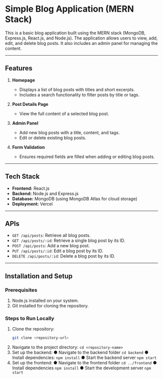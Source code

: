 # Simple Blog Application (MERN Stack)

This is a basic blog application built using the MERN stack (MongoDB, Express.js, React.js, and Node.js). The application allows users to view, add, edit, and delete blog posts. It also includes an admin panel for managing the content.

---

## Features

1. **Homepage**
   - Displays a list of blog posts with titles and short excerpts.
   - Includes a search functionality to filter posts by title or tags.

2. **Post Details Page**
   - View the full content of a selected blog post.

3. **Admin Panel**
   - Add new blog posts with a title, content, and tags.
   - Edit or delete existing blog posts.

4. **Form Validation**
   - Ensures required fields are filled when adding or editing blog posts.

---

## Tech Stack

- **Frontend:** React.js
- **Backend:** Node.js and Express.js
- **Database:** MongoDB (using MongoDB Atlas for cloud storage)
- **Deployment:**  Vercel

---

## APIs

- `GET /api/posts`: Retrieve all blog posts.
- `GET /api/posts/:id`: Retrieve a single blog post by its ID.
- `POST /api/posts`: Add a new blog post.
- `PUT /api/posts/:id`: Edit a blog post by its ID.
- `DELETE /api/posts/:id`: Delete a blog post by its ID.

---

## Installation and Setup

### Prerequisites
1. Node.js installed on your system.
2. Git installed for cloning the repository.

### Steps to Run Locally
1. Clone the repository:
   ```bash
   git clone <repository-url>
2. Navigate to the project directory:
    `cd <repository-name>`
3. Set up the backend:
   ● Navigate to the backend folder
       `cd backend`
   ● Install dependencies:
       `npm install`
   ● Start the backend server
       `npm start`
4. Set up the frontend:
   ● Navigate to the frontend folder
       `cd ../frontend`
   ● Install dependencies
       `npm install`
   ● Start the development server
       `npm start`


